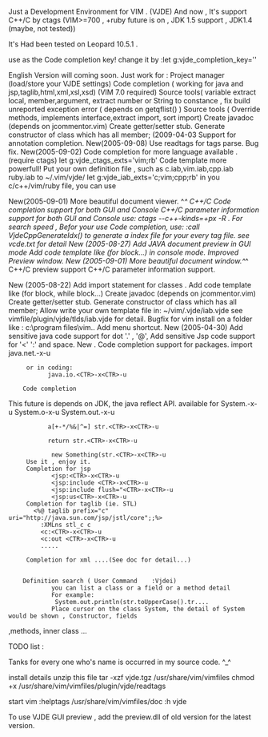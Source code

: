 Just  a  Development Environment  for VIM . (VJDE) 
And now , It's support C++/C by ctags 
(VIM>=700  , +ruby future is on , JDK 1.5 support , JDK1.4 (maybe, not tested)) 

It's Had  been tested on Leopard 10.5.1 . 

use <c-space> as the Code completion key! 
change it by 
:let g:vjde_completion_key='<c-space>' 


English Version will coming soon. 
Just work for : 
       Project manager (load/store  your VJDE settings) 
       Code completion ( working for java and jsp,taglib,html,xml,xsl,xsd) (VIM 7.0 required) 
       Source tools( variable extract local, member,argument,  extract number or String to constance , fix build 
                             unreported exception error ( depends on getqflist() ) 
        Source tools ( Override methods, implements interface,extract import, sort import) 
       Create javadoc (depends on jcommentor.vim) 
       Create getter/setter stub. 
       Generate constructor of class which has all member; 
(2009-04-03 
      Support for annotation completion. 
New(2005-09-08) 
       Use readtags for tags parse. 
       Bug fix. 
New(2005-09-02) 
       Code completion for more language available .(require ctags) 
       let g:vjde_ctags_exts='vim;rb' 
       Code template more powerfull! 
      Put your own definition file , such as c.iab,vim.iab,cpp.iab ruby.iab to ~/.vim/vjde/ 
       let g:vjde_iab_exts='c;vim;cpp;rb' 
      in you c/c++/vim/ruby file, you can use <c-j> 
       
New(2005-09-01) 
       More beautiful document viewer. ^_^ 
       C++/C Code completion support for both GUI and Console 
       C++/C parameter information support for both GUI and Console 
       use: 
       ctags --c++-kinds=+px -R . 
       For search speed , Befor your use Code completion, 
      use: 
       :call VjdeCppGenerateIdx() 
      to generate a index file for your every tag file. 
      see vcde.txt for detail 
New (2005-08-27) 
       Add JAVA document preview in GUI mode 
       Add code template like (for block...) in console mode. 
       Improved Preview window. 
New (2005-09-01) 
        More beautiful document window.^_^ 
        C++/C preview support 
       C++/C parameter information support. 

New (2005-08-22) 
         Add import statement for classes . 
         Add code template like (for block, while block...) 
         Create javadoc (depends on jcommentor.vim) 
         Create getter/setter stub. 
         Generate constructor of class which has all member; 
         Allow    write your own template file in: ~/vim/.vjde/iab.vjde 
                                see vimfile/plugin/vjde/tlds/iab.vjde for detail. 
         Bugfix for vim install on a folder like : c:\program files\vim.. 
         Add menu shortcut. 
New (2005-04-30) Add sensitive java code support for dot '.' , '@', 
       Add sensitive Jsp code support for '<' ':' and space. 
New . Code completion support for packages. 
         import java.net.<CTR>-x<CTR>-u 

         or in coding: 
               java.io.<CTR>-x<CTR>-u 

        Code completion       
This future is depends on JDK, the java reflect API. 
               available for 
                System.<CTR>-x<CTR>-u 
                System.o<CTR>-x<CTR>-u 
                System.out.<CTR>-x<CTR>-u 
             
               a[+-*/%&|^=] str.<CTR>-x<CTR>-u 
               
               return str.<CTR>-x<CTR>-u 
                 
                new Something(str.<CTR>-x<CTR>-u 
         Use it , enjoy it. 
         Completion for jsp 
                <jsp:<CTR>-x<CTR>-u 
                <jsp:include <CTR>-x<CTR>-u 
                <jsp:include flush="<CTR>-x<CTR>-u 
                <jsp:us<CTR>-x<CTR>-u 
         Completion for taglib (ie. STL) 
           <%@ taglib prefix="c" uri="http://java.sun.com/jsp/jstl/core";;%> 
             :XMLns stl_c c 
             <c:<CTR>-x<CTR>-u 
             <c:out <CTR>-x<CTR>-u 
             ..... 

         Completion for xml ....(See doc for detail...) 


        Definition search ( User Command    :Vjdei) 
                you can list a class or a field or a method detail 
                For example: 
                 System.out.println(str.toUpperCase().tr.... 
                Place cursor on the class System, the detail of System  would be shown , Constructor, fields 
,methods, inner class ... 

             
TODO list : 


Tanks for every one who's name is occurred in my source code. ^_^ 

 
install details
unzip this file 
         tar -xzf vjde.tgz  /usr/share/vim/vimfiles 
         chmod +x /usr/share/vim/vimfiles/plugin/vjde/readtags 

start vim 
          :helptags /usr/share/vim/vimfiles/doc 
          :h vjde 

To use VJDE GUI preview , add the preview.dll of old version for the latest version.